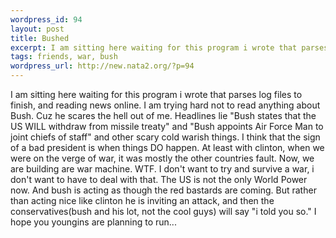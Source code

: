 ```yaml
--- 
wordpress_id: 94
layout: post
title: Bushed
excerpt: I am sitting here waiting for this program i wrote that parses log files to finish, and reading news online. I am trying hard not to read anything about Bush. Cuz he scares the hell out of me. Headlines lie "Bush states that the US WILL withdraw from missile treaty" and "Bush appoints Air Force Man to joint chiefs of staff" and other scary cold warish things. I think that the sign of a bad presid...
tags: friends, war, bush
wordpress_url: http://new.nata2.org/?p=94
---
```

I am sitting here waiting for this program i wrote that parses log files to finish, and reading news online. I am trying hard not to read anything about Bush. Cuz he scares the hell out of me. Headlines lie "Bush states that the US WILL withdraw from missile treaty" and "Bush appoints Air Force Man to joint chiefs of staff" and other scary cold warish things. I think that the sign of a bad president is when things DO happen. At least with clinton, when we were on the verge of war, it was mostly the other countries fault. Now, we are building are war machine. WTF. I don't want to try and survive a war, i don't want to have to deal with that. The US is not the only World Power now. And bush is acting as though the red bastards are coming. But rather than acting nice like clinton he is inviting an attack, and then the conservatives(bush and his lot, not the cool guys) will say "i told you so." I hope you youngins are planning to run...

